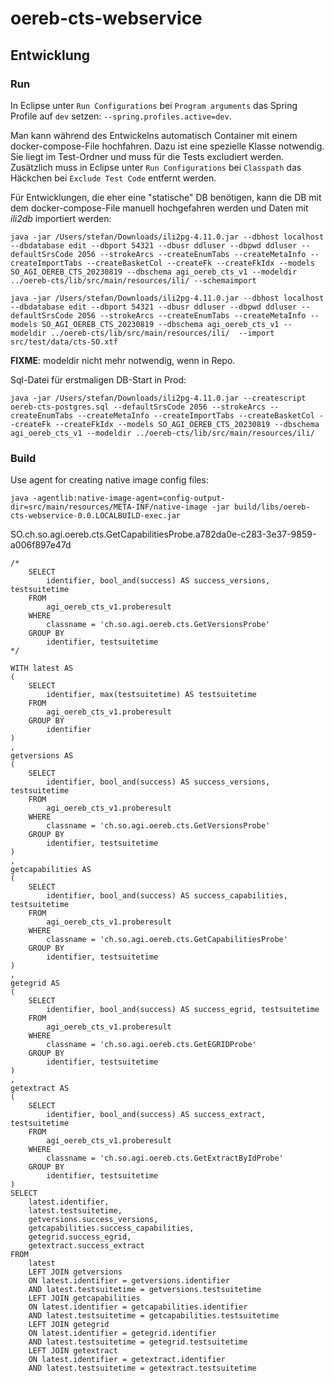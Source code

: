 # oereb-cts-webservice

## Entwicklung

### Run

In Eclipse unter `Run Configurations` bei `Program arguments` das Spring Profile auf `dev` setzen: `--spring.profiles.active=dev`.

Man kann während des Entwickelns automatisch Container mit einem docker-compose-File hochfahren. Dazu ist eine spezielle Klasse notwendig. Sie liegt im Test-Ordner und muss für die Tests excludiert werden. Zusätzlich muss in Eclipse unter `Run Configurations` bei `Classpath` das Häckchen bei `Exclude Test Code` entfernt werden. 

Für Entwicklungen, die eher eine "statische" DB benötigen, kann die DB mit dem docker-compose-File manuell hochgefahren werden und Daten mit _ili2db_ importiert werden:

```
java -jar /Users/stefan/Downloads/ili2pg-4.11.0.jar --dbhost localhost --dbdatabase edit --dbport 54321 --dbusr ddluser --dbpwd ddluser --defaultSrsCode 2056 --strokeArcs --createEnumTabs --createMetaInfo --createImportTabs	--createBasketCol --createFk --createFkIdx --models SO_AGI_OEREB_CTS_20230819 --dbschema agi_oereb_cts_v1 --modeldir ../oereb-cts/lib/src/main/resources/ili/ --schemaimport
```

```
java -jar /Users/stefan/Downloads/ili2pg-4.11.0.jar --dbhost localhost --dbdatabase edit --dbport 54321 --dbusr ddluser --dbpwd ddluser --defaultSrsCode 2056 --strokeArcs --createEnumTabs --createMetaInfo --models SO_AGI_OEREB_CTS_20230819 --dbschema agi_oereb_cts_v1 --modeldir ../oereb-cts/lib/src/main/resources/ili/  --import src/test/data/cts-SO.xtf
```

**FIXME**: modeldir nicht mehr notwendig, wenn in Repo.





Sql-Datei für erstmaligen DB-Start in Prod:
```
java -jar /Users/stefan/Downloads/ili2pg-4.11.0.jar --createscript oereb-cts-postgres.sql --defaultSrsCode 2056 --strokeArcs --createEnumTabs --createMetaInfo --createImportTabs --createBasketCol --createFk --createFkIdx --models SO_AGI_OEREB_CTS_20230819 --dbschema agi_oereb_cts_v1 --modeldir ../oereb-cts/lib/src/main/resources/ili/ 
```


### Build

Use agent for creating native image config files:
```
java -agentlib:native-image-agent=config-output-dir=src/main/resources/META-INF/native-image -jar build/libs/oereb-cts-webservice-0.0.LOCALBUILD-exec.jar
```

SO.ch.so.agi.oereb.cts.GetCapabilitiesProbe.a782da0e-c283-3e37-9859-a006f897e47d


```
/*
    SELECT
        identifier, bool_and(success) AS success_versions, testsuitetime
    FROM 
        agi_oereb_cts_v1.proberesult
    WHERE 
        classname = 'ch.so.agi.oereb.cts.GetVersionsProbe'
    GROUP BY 
        identifier, testsuitetime  
*/
        
WITH latest AS 
(
    SELECT 
        identifier, max(testsuitetime) AS testsuitetime
    FROM 
        agi_oereb_cts_v1.proberesult 
    GROUP BY 
        identifier 
)
,
getversions AS 
(
    SELECT
        identifier, bool_and(success) AS success_versions, testsuitetime
    FROM 
        agi_oereb_cts_v1.proberesult
    WHERE 
        classname = 'ch.so.agi.oereb.cts.GetVersionsProbe'
    GROUP BY 
        identifier, testsuitetime  
)
,
getcapabilities AS 
(
    SELECT
        identifier, bool_and(success) AS success_capabilities, testsuitetime
    FROM 
        agi_oereb_cts_v1.proberesult
    WHERE 
        classname = 'ch.so.agi.oereb.cts.GetCapabilitiesProbe'
    GROUP BY 
        identifier, testsuitetime  
)
,
getegrid AS 
(
    SELECT
        identifier, bool_and(success) AS success_egrid, testsuitetime
    FROM 
        agi_oereb_cts_v1.proberesult
    WHERE 
        classname = 'ch.so.agi.oereb.cts.GetEGRIDProbe'
    GROUP BY 
        identifier, testsuitetime  
)
,
getextract AS 
(
    SELECT
        identifier, bool_and(success) AS success_extract, testsuitetime
    FROM 
        agi_oereb_cts_v1.proberesult
    WHERE 
        classname = 'ch.so.agi.oereb.cts.GetExtractByIdProbe'
    GROUP BY 
        identifier, testsuitetime  
)
SELECT 
    latest.identifier,
    latest.testsuitetime,
    getversions.success_versions,
    getcapabilities.success_capabilities,
    getegrid.success_egrid,
    getextract.success_extract
FROM 
    latest
    LEFT JOIN getversions
    ON latest.identifier = getversions.identifier
    AND latest.testsuitetime = getversions.testsuitetime
    LEFT JOIN getcapabilities
    ON latest.identifier = getcapabilities.identifier
    AND latest.testsuitetime = getcapabilities.testsuitetime
    LEFT JOIN getegrid
    ON latest.identifier = getegrid.identifier
    AND latest.testsuitetime = getegrid.testsuitetime
    LEFT JOIN getextract
    ON latest.identifier = getextract.identifier
    AND latest.testsuitetime = getextract.testsuitetime

        

```